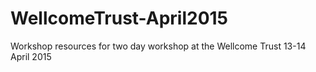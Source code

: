 # WellcomeTrust-April2015
Workshop resources for two day workshop at the Wellcome Trust 13-14 April 2015
